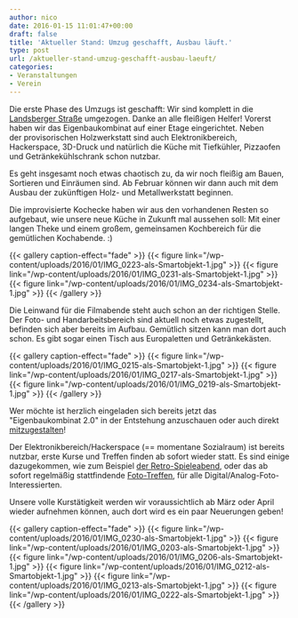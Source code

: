```yaml
---
author: nico
date: 2016-01-15 11:01:47+00:00
draft: false
title: 'Aktueller Stand: Umzug geschafft, Ausbau läuft.'
type: post
url: /aktueller-stand-umzug-geschafft-ausbau-laeuft/
categories:
- Veranstaltungen
- Verein
---
```


Die erste Phase des Umzugs ist geschafft: Wir sind komplett in die [Landsberger Straße](/anfahrt/) umgezogen. Danke an alle fleißigen Helfer! Vorerst haben wir das Eigenbaukombinat auf einer Etage eingerichtet. Neben der provisorischen Holzwerkstatt sind auch Elektronikbereich, Hackerspace, 3D-Druck und natürlich die Küche mit Tiefkühler, Pizzaofen und Getränkekühlschrank schon nutzbar.<!-- more -->

Es geht insgesamt noch etwas chaotisch zu, da wir noch fleißig am Bauen, Sortieren und Einräumen sind. Ab Februar können wir dann auch mit dem Ausbau der zukünftigen Holz- und Metallwerkstatt beginnen.

Die improvisierte Kochecke haben wir aus den vorhandenen Resten so aufgebaut, wie unsere neue Küche in Zukunft mal aussehen soll: Mit einer langen Theke und einem großem, gemeinsamen Kochbereich für die gemütlichen Kochabende. :)


{{< gallery caption-effect="fade" >}}
  {{< figure link="/wp-content/uploads/2016/01/IMG_0223-als-Smartobjekt-1.jpg" >}}
{{< figure link="/wp-content/uploads/2016/01/IMG_0231-als-Smartobjekt-1.jpg" >}}
{{< figure link="/wp-content/uploads/2016/01/IMG_0234-als-Smartobjekt-1.jpg" >}}
{{< /gallery >}}

Die Leinwand für die Filmabende steht auch schon an der richtigen Stelle. Der Foto- und Handarbeitsbereich sind aktuell noch etwas zugestellt, befinden sich aber bereits im Aufbau. Gemütlich sitzen kann man dort auch schon. Es gibt sogar einen Tisch aus Europaletten und Getränkekästen.


{{< gallery caption-effect="fade" >}}
  {{< figure link="/wp-content/uploads/2016/01/IMG_0215-als-Smartobjekt-1.jpg" >}}
{{< figure link="/wp-content/uploads/2016/01/IMG_0217-als-Smartobjekt-1.jpg" >}}
{{< figure link="/wp-content/uploads/2016/01/IMG_0219-als-Smartobjekt-1.jpg" >}}
{{< /gallery >}}

Wer möchte ist herzlich eingeladen sich bereits jetzt das "Eigenbaukombinat 2.0" in der Entstehung anzuschauen oder auch direkt [mitzugestalten](/mitmachen/)!

Der Elektronikbereich/Hackerspace (== momentane Sozialraum) ist bereits nutzbar, erste Kurse und Treffen finden ab sofort wieder statt. Es sind einige dazugekommen, wie zum Beispiel [der Retro-Spieleabend](/retro-spieleabend/), oder das ab sofort regelmäßig stattfindende [Foto-Treffen](/foto-treffen/), für alle Digital/Analog-Foto-Interessierten.

Unsere volle Kurstätigkeit werden wir voraussichtlich ab März oder April wieder aufnehmen können, auch dort wird es ein paar Neuerungen geben!


{{< gallery caption-effect="fade" >}}
  {{< figure link="/wp-content/uploads/2016/01/IMG_0230-als-Smartobjekt-1.jpg" >}}
{{< figure link="/wp-content/uploads/2016/01/IMG_0203-als-Smartobjekt-1.jpg" >}}
{{< figure link="/wp-content/uploads/2016/01/IMG_0206-als-Smartobjekt-1.jpg" >}}
{{< figure link="/wp-content/uploads/2016/01/IMG_0212-als-Smartobjekt-1.jpg" >}}
{{< figure link="/wp-content/uploads/2016/01/IMG_0213-als-Smartobjekt-1.jpg" >}}
{{< figure link="/wp-content/uploads/2016/01/IMG_0222-als-Smartobjekt-1.jpg" >}}
{{< /gallery >}}


